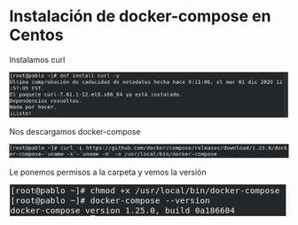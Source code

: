 # Instalación de docker-compose en Centos

Instalamos curl

![Instalación](/Fotos/Captura2.PNG)

Nos descargamos docker-compose

![Instalación](/Fotos/Captura4.PNG)

Le ponemos permisos a la carpeta y vemos la versión

![Instalación](/Fotos/Captura5.PNG)
